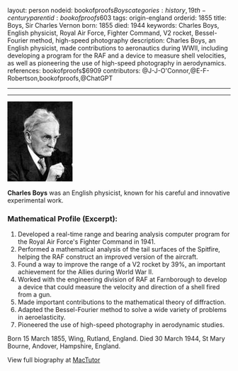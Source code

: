 layout: person
nodeid: bookofproofs$Boys
categories: history,19th-century
parentid: bookofproofs$603
tags: origin-england
orderid: 1855
title: Boys, Sir Charles Vernon
born: 1855
died: 1944
keywords: Charles Boys, English physicist, Royal Air Force, Fighter Command, V2 rocket, Bessel-Fourier method, high-speed photography
description: Charles Boys, an English physicist, made contributions to aeronautics during WWII, including developing a program for the RAF and a device to measure shell velocities, as well as pioneering the use of high-speed photography in aerodynamics.
references: bookofproofs$6909
contributors: @J-J-O'Connor,@E-F-Robertson,bookofproofs,@ChatGPT

---



---

![Boys.jpg](https://github.com/bookofproofs/bookofproofs.github.io/blob/main/_sources/_assets/images/portraits/Boys.jpg?raw=true)

**Charles Boys** was an English physicist, known for his careful and innovative experimental work.

### Mathematical Profile (Excerpt):
1. Developed a real-time range and bearing analysis computer program for the Royal Air Force's Fighter Command in 1941.
2. Performed a mathematical analysis of the tail surfaces of the Spitfire, helping the RAF construct an improved version of the aircraft.
3. Found a way to improve the range of a V2 rocket by 39%, an important achievement for the Allies during World War II.
4. Worked with the engineering division of RAF at Farnborough to develop a device that could measure the velocity and direction of a shell fired from a gun.
5. Made important contributions to the mathematical theory of diffraction.
6. Adapted the Bessel-Fourier method to solve a wide variety of problems in aeroelasticity.
7. Pioneered the use of high-speed photography in aerodynamic studies.

Born 15 March 1855, Wing, Rutland, England. Died 30 March 1944, St Mary Bourne, Andover, Hampshire, England.

View full biography at [MacTutor](https://mathshistory.st-andrews.ac.uk/Biographies/Boys/)
